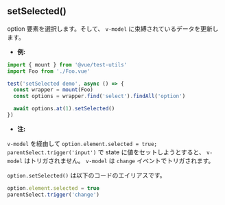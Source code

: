 ## setSelected()

option 要素を選択します。そして、 `v-model` に束縛されているデータを更新します。

- **例:**

```js
import { mount } from '@vue/test-utils'
import Foo from './Foo.vue'

test('setSelected demo', async () => {
  const wrapper = mount(Foo)
  const options = wrapper.find('select').findAll('option')

  await options.at(1).setSelected()
})
```

- **注:**

`v-model` を経由して `option.element.selected = true; parentSelect.trigger('input')` で state に値をセットしようとすると、 `v-model` はトリガされません。 `v-model` は `change` イベントでトリガされます。

`option.setSelected()` は以下のコードのエイリアスです。

```js
option.element.selected = true
parentSelect.trigger('change')
```
